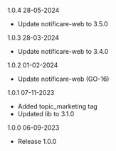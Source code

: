 1.0.4 28-05-2024
- Update notificare-web to 3.5.0

1.0.3 28-03-2024
- Update notificare-web to 3.4.0

1.0.2 01-02-2024
- Update notificare-web (GO-16)

1.0.1 07-11-2023
- Added topic_marketing tag
- Updated lib to 3.1.0

1.0.0 06-09-2023
- Release 1.0.0

